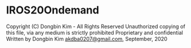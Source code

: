 # IROS20Ondemand
Copyright (C) Dongbin Kim - All Rights Reserved Unauthorized copying of this file, via any medium is strictly prohibited Proprietary and confidential Written by Dongbin Kim akdba0207@gmail.com, September, 2020

